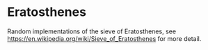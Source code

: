 # Eratosthenes
Random implementations of the sieve of Eratosthenes, see https://en.wikipedia.org/wiki/Sieve_of_Eratosthenes for more detail.
